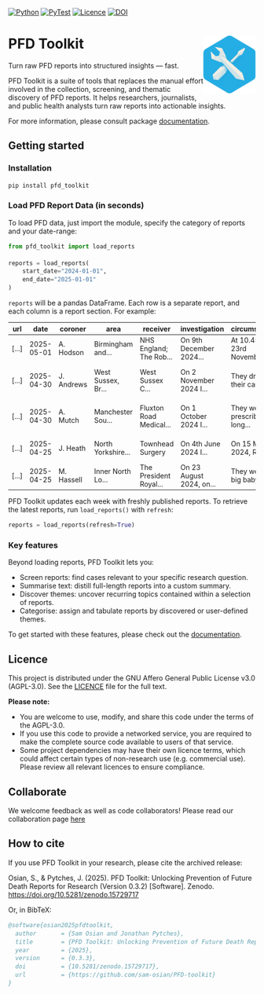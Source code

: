 [![Python](https://img.shields.io/pypi/pyversions/pfd-toolkit)](https://pypi.org/project/pfd-toolkit/)
[![PyTest](https://github.com/sam-osian/pfd-toolkit/actions/workflows/test.yml/badge.svg?label=pytest)](https://github.com/sam-osian/pfd-toolkit/actions/workflows/test.yml)
[![Licence](https://img.shields.io/github/license/sam-osian/PFD-toolkit)](LICENCE)
[![DOI](https://zenodo.org/badge/941220174.svg)](https://doi.org/10.5281/zenodo.15729717)

# PFD Toolkit <a href='https://github.com/sam-osian/pfd-toolkit'><img src='docs/assets/badge.png' align="right" height="120" /></a>

Turn raw PFD reports into structured insights — fast.

PFD Toolkit is a suite of tools that replaces the manual effort involved in the collection, screening, and thematic discovery of PFD reports. It helps researchers, journalists, and public health analysts turn raw reports into actionable insights.

For more information, please consult package [documentation](https://sam-osian.github.io/PFD-toolkit/).

## Getting started


### Installation


```bash
pip install pfd_toolkit
```


### Load PFD Report Data (in seconds)

To load PFD data, just import the module, specify the category of reports and your date-range:

```python
from pfd_toolkit import load_reports

reports = load_reports(
    start_date="2024-01-01",
    end_date="2025-01-01"
)
```

`reports` will be a pandas DataFrame. Each row is a separate report, and each column is a report section. For example:


| url                        | date       | coroner    | area                        | receiver                | investigation           | circumstances                 | concerns                   |
|----------------------------|------------|------------|-----------------------------|-------------------------|-------------------------|-------------------------------|----------------------------|
| [...]            | 2025-05-01 | A. Hodson  | Birmingham and...    | NHS England; The Rob... | On 9th December 2024... | At 10.45am on 23rd November...| To The Robert Jones... |
| [...]           | 2025-04-30 | J. Andrews | West Sussex, Br...| West Sussex C... | On 2 November 2024 I... | They drove their car into...   | The inquest was told t...  |
| [...]            | 2025-04-30 | A. Mutch   | Manchester Sou...            | Fluxton Road Medical... | On 1 October 2024 I...  | They were prescribed long...   | The inquest heard evide... |
| [...]            | 2025-04-25 | J. Heath   | North Yorkshire...   | Townhead Surgery        | On 4th June 2024 I...   | On 15 March 2024, Richar...    | When a referral docume...  |
| [...]            | 2025-04-25 | M. Hassell | Inner North Lo...          | The President Royal...  | On 23 August 2024, on...| They were a big baby and...    | With the benefit of a m... |


PFD Toolkit updates each week with freshly published reports. To retrieve the latest reports, run `load_reports()` with `refresh`:

```py
reports = load_reports(refresh=True)
```

### Key features

Beyond loading reports, PFD Toolkit lets you:
 * Screen reports: find cases relevant to your specific research question.
 * Summarise text: distill full-length reports into a custom summary.
 * Discover themes: uncover recurring topics contained within a selection of reports.
 * Categorise: assign and tabulate reports by discovered or user-defined themes.

To get started with these features, please check out the [documentation](https://sam-osian.github.io/PFD-toolkit/).


## Licence

This project is distributed under the GNU Affero General Public License v3.0 (AGPL-3.0). See the [LICENCE](./LICENCE) file for the full text.

**Please note:**
- You are welcome to use, modify, and share this code under the terms of the AGPL-3.0.
- If you use this code to provide a networked service, you are required to make the complete source code available to users of that service.
- Some project dependencies may have their own licence terms, which could affect certain types of non-research use (e.g. commercial use). Please review all relevant licences to ensure compliance.



## Collaborate

We welcome feedback as well as code collaborators! Please read our collaboration page [here](https://sam-osian.github.io/PFD-toolkit/contribute/)



## How to cite

If you use PFD Toolkit in your research, please cite the archived release:

Osian, S., & Pytches, J. (2025). PFD Toolkit: Unlocking Prevention of Future Death Reports for Research (Version 0.3.2) [Software]. Zenodo. https://doi.org/10.5281/zenodo.15729717

Or, in BibTeX:

```bibtex
@software{osian2025pfdtoolkit,
  author       = {Sam Osian and Jonathan Pytches},
  title        = {PFD Toolkit: Unlocking Prevention of Future Death Reports for Research},
  year         = {2025},
  version      = {0.3.3},
  doi          = {10.5281/zenodo.15729717},
  url          = {https://github.com/sam-osian/PFD-toolkit}
}
```